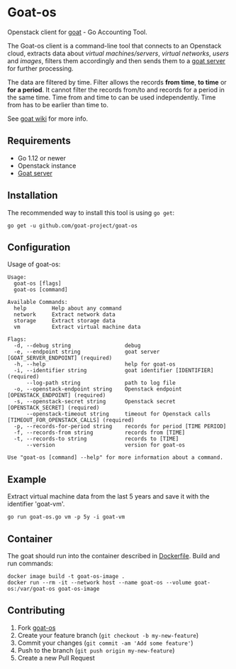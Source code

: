 # Goat-os

Openstack client for [goat](https://github.com/goat-project/goat) - Go Accounting Tool.

The Goat-os client is a command-line tool that connects to an Openstack cloud, 
extracts data about _virtual machines/servers_, _virtual networks_, _users_ and _images_, filters them 
accordingly and then sends them to a [goat server](https://github.com/goat-project/goat) for 
further processing. 

The data are filtered by time. Filter allows the records **from time**, **to time** or 
**for a period**. It cannot filter the records from/to and records for a period in 
the same time. Time from and time to can be used independently. Time from has to be 
earlier than time to.

See [goat wiki](https://github.com/goat-project/goat/wiki) for more info.

## Requirements
* Go 1.12 or newer
* Openstack instance
* [Goat server](https://github.com/goat-project/goat)

## Installation
The recommended way to install this tool is using `go get`:
```
go get -u github.com/goat-project/goat-os
```

## Configuration
Usage of goat-os:
```
Usage:
  goat-os [flags]
  goat-os [command]

Available Commands:
  help        Help about any command
  network     Extract network data
  storage     Extract storage data
  vm          Extract virtual machine data

Flags:
  -d, --debug string                 debug
  -e, --endpoint string              goat server [GOAT_SERVER_ENDPOINT] (required)
  -h, --help                         help for goat-os
  -i, --identifier string            goat identifier [IDENTIFIER] (required)
      --log-path string              path to log file
  -o, --openstack-endpoint string    Openstack endpoint [OPENSTACK_ENDPOINT] (required)
  -s, --openstack-secret string      Openstack secret [OPENSTACK_SECRET] (required)
      --openstack-timeout string     timeout for Openstack calls [TIMEOUT_FOR_OPENSTACK_CALLS] (required)
  -p, --records-for-period string    records for period [TIME PERIOD]
  -f, --records-from string          records from [TIME]
  -t, --records-to string            records to [TIME]
      --version                      version for goat-os

Use "goat-os [command] --help" for more information about a command.
```

## Example
Extract virtual machine data from the last 5 years and save it with the identifier 'goat-vm'.
```
go run goat-os.go vm -p 5y -i goat-vm
```

## Container
The goat should run into the container described in [Dockerfile](https://github.com/goat-project/goat-os/blob/master/Dockerfile). 
Build and run commands:
```
docker image build -t goat-os-image .
docker run --rm -it --network host --name goat-os --volume goat-os:/var/goat-os goat-os-image
```

## Contributing
1. Fork [goat-os](https://github.com/goat-project/goat-os/fork)
2. Create your feature branch (`git checkout -b my-new-feature`)
3. Commit your changes (`git commit -am 'Add some feature'`)
4. Push to the branch (`git push origin my-new-feature`)
5. Create a new Pull Request
